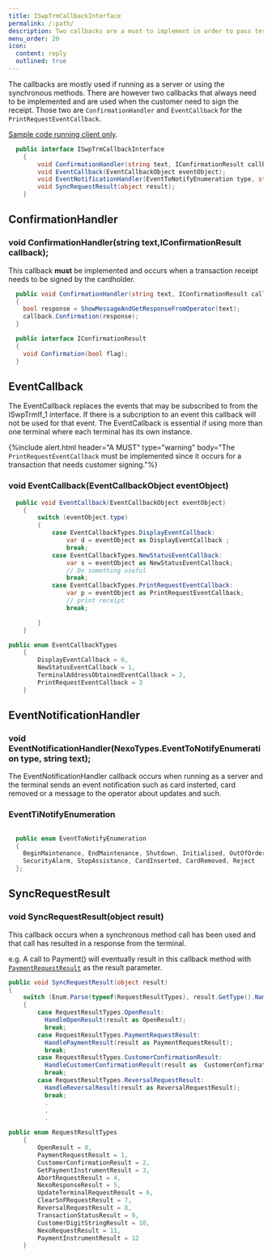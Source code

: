 ```yaml
---
title: ISwpTrmCallbackInterface
permalink: /:path/
description: Two callbacks are a must to implement in order to pass tests for a signature verified transaction.
menu_order: 20
icon:
  content: reply
  outlined: true
---
```


The callbacks are mostly used if running as a server or using the synchronous methods. There are however two callbacks that always need to be implemented and are used when the customer need to sign the receipt. Those two are `ConfirmationHandler` and `EventCallback` for the `PrintRequestEventCallback`.

[Sample code running client only][clientonly].

```c#
  public interface ISwpTrmCallbackInterface
    {
        void ConfirmationHandler(string text, IConfirmationResult callback);
        void EventCallback(EventCallbackObject eventObject);
        void EventNotificationHandler(EventToNotifyEnumeration type, string text);
        void SyncRequestResult(object result);
    }
```

## ConfirmationHandler

### void ConfirmationHandler(string text,IConfirmationResult callback);

This callback **must** be implemented and occurs when a transaction receipt needs to be signed by the cardholder.

```c#
  public void ConfirmationHandler(string text, IConfirmationResult callback)
  {
    bool response = ShowMessageAndGetResponseFromOperator(text);
    callback.Confirmation(response);
  }
```

```c#
  public interface IConfirmationResult
  {
    void Confirmation(bool flag);
  }
```

## EventCallback

The EventCallback replaces the events that may be subscribed to from the ISwpTrmIf_1 interface. If there is a subcription to an event this callback will not be used for that event. The EventCallback is essential if using more than one terminal where each terminal has its own instance.

{%include alert.html header="A MUST" type="warning" body="The `PrintRequestEventCallback` must be implemented since it occurs for a transaction that needs customer signing."%}

### void EventCallback(EventCallbackObject eventObject)

```c#
  public void EventCallback(EventCallbackObject eventObject)
    {
        switch (eventObject.type)
        {
            case EventCallbackTypes.DisplayEventCallback:
                var d = eventObject as DisplayEventCallback ;
                break;
            case EventCallbackTypes.NewStatusEventCallback:
                var s = eventObject as NewStatusEventCallback;
                // Do something useful
                break;
            case EventCallbackTypes.PrintRequestEventCallback:
                var p = eventObject as PrintRequestEventCallback;
                // print receipt
                break;

        }
    } 
```

```c#
public enum EventCallbackTypes
    {
        DisplayEventCallback = 0,
        NewStatusEventCallback = 1,
        TerminalAddressObtainedEventCallback = 2,
        PrintRequestEventCallback = 3
    }
```

## EventNotificationHandler

### void EventNotificationHandler(NexoTypes.EventToNotifyEnumeration type, string text);

The EventNotificationHandler callback occurs when running as a server and the terminal sends an event notification such as card insterted, card removed or a message to the operator about updates and such.

### EventTiNotifyEnumeration

```c#

  public enum EventToNotifyEnumeration
  {
    BeginMaintenance, EndMaintenance, Shutdown, Initialised, OutOfOrder, Completed, Abort, SaleWakeUp, SaleAdmin, CustomerLanguage, KeyPressed,
    SecurityAlarm, StopAssistance, CardInserted, CardRemoved, Reject
  };

```

## SyncRequestResult

### void SyncRequestResult(object result)

This callback occurs when a synchronous method call has been used and that call has resulted in a response from the terminal.

e.g. A call to Payment() will eventually result in this callback method with [`PaymentRequestResult`][paymentrequestresult] as the result parameter.

```c#
public void SyncRequestResult(object result)
{
    switch (Enum.Parse(typeof(RequestResultTypes), result.GetType().Name))
    {
        case RequestResultTypes.OpenResult:
          HandleOpenResult(result as OpenResult);
          break;
        case RequestResultTypes.PaymentRequestResult:
          HandlePaymentResult(result as PaymentRequestResult);
          break;
        case RequestResultTypes.CustomerConfirmationResult:
          HandleCustomerConfirmationResult(result as  CustomerConfirmationResult);
          break;
        case RequestResultTypes.ReversalRequestResult:
          HandleReversalResult(result as ReversalRequestResult);
          break;
          .
          .
          .
```

```c#
public enum RequestResultTypes
    {
        OpenResult = 0,
        PaymentRequestResult = 1,
        CustomerConfirmationResult = 2,
        GetPaymentInstrumentResult = 3,
        AbortRequestResult = 4,
        NexoResponseResult = 5,
        UpdateTerminalRequestResult = 6,
        ClearSnFRequestResult = 7,
        ReversalRequestResult = 8,
        TransactionStatusResult = 9,
        CustomerDigitStringResult = 10,
        NexoRequestResult = 11,
        PaymentInstrumentResult = 12
    }
```

[clientonly]: /pax-terminal/NET/CodeExamples/#as-client-only
[paymentrequestresult]: /pax-terminal/NET/includes/paymentrequestresult
